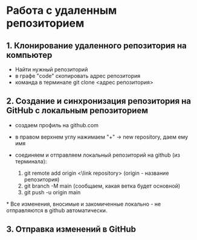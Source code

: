 # Работа с удаленным репозиторием
## 1. Клонирование удаленного репозитория на компьютер
* Найти нужный репозиторий
* в графе "code" скопировать адрес репозитория
* команда в терминале git clone <адрес репозитория>
## 2. Создание и синхронизация репозитория на GitHub с локальным репозиторием
* создаем профиль на github.com
* в правом верхнем углу нажимаем "+" -> new repository, даем ему имя
* соединяем и отправляем локальный репозиторий на github (из терминала):

    1. git remote add origin <\link repository> (origin - название репозитория)
    2. git branch -M main (сообщаем, какая ветка будет основной)
    3. git push -u origin main

\* Все изменения, вносимые и закомиченные локально - не отправляются в github автоматически. 
## 3. Отправка изменений в GitHub

